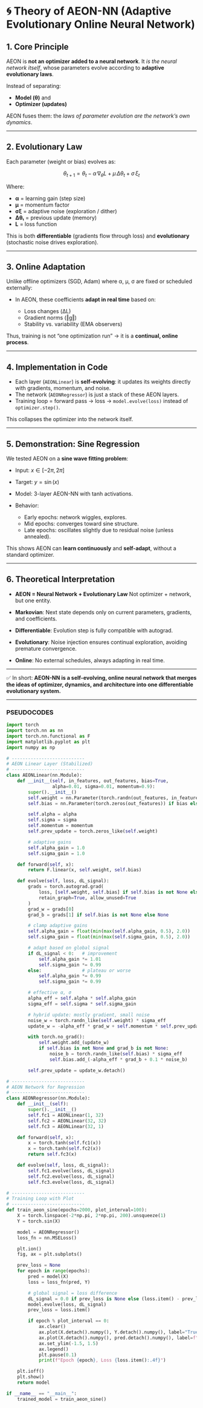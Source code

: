 
# 🌀 Theory of AEON-NN (Adaptive Evolutionary Online Neural Network)

## 1. Core Principle

AEON is **not an optimizer added to a neural network**.
It *is the neural network itself*, whose parameters evolve according to **adaptive evolutionary laws**.

Instead of separating:

* **Model (θ)** and
* **Optimizer (updates)**

AEON fuses them: the *laws of parameter evolution are the network’s own dynamics*.

---

## 2. Evolutionary Law

Each parameter (weight or bias) evolves as:

$$
\theta_{t+1} = \theta_t - \alpha \, \nabla_\theta L + \mu \, \Delta\theta_{t} + \sigma \, \xi_t
$$

Where:

* **α** = learning gain (step size)
* **μ** = momentum factor
* **σξ** = adaptive noise (exploration / dither)
* **Δθₜ** = previous update (memory)
* **L** = loss function

This is both **differentiable** (gradients flow through loss) and **evolutionary** (stochastic noise drives exploration).

---

## 3. Online Adaptation

Unlike offline optimizers (SGD, Adam) where α, μ, σ are fixed or scheduled externally:

* In AEON, these coefficients **adapt in real time** based on:

  * Loss changes (ΔL)
  * Gradient norms (‖g‖)
  * Stability vs. variability (EMA observers)

Thus, training is not “one optimization run” → it is a **continual, online process**.

---

## 4. Implementation in Code

* Each layer (`AEONLinear`) is **self-evolving**: it updates its weights directly with gradients, momentum, and noise.
* The network (`AEONRegressor`) is just a stack of these AEON layers.
* Training loop = forward pass → loss → `model.evolve(loss)` instead of `optimizer.step()`.

This collapses the optimizer into the network itself.

---

## 5. Demonstration: Sine Regression

We tested AEON on a **sine wave fitting problem**:

* Input: $x \in [-2\pi, 2\pi]$
* Target: $y = \sin(x)$
* Model: 3-layer AEON-NN with tanh activations.
* Behavior:

  * Early epochs: network wiggles, explores.
  * Mid epochs: converges toward sine structure.
  * Late epochs: oscillates slightly due to residual noise (unless annealed).

This shows AEON can **learn continuously** and **self-adapt**, without a standard optimizer.

---

## 6. Theoretical Interpretation

* **AEON = Neural Network + Evolutionary Law**
  Not optimizer + network, but one entity.

* **Markovian**: Next state depends only on current parameters, gradients, and coefficients.

* **Differentiable**: Evolution step is fully compatible with autograd.

* **Evolutionary**: Noise injection ensures continual exploration, avoiding premature convergence.

* **Online**: No external schedules, always adapting in real time.

---

✅ In short:
**AEON-NN is a self-evolving, online neural network that merges the ideas of optimizer, dynamics, and architecture into one differentiable evolutionary system.**

---

### PSEUDOCODES

```python
import torch
import torch.nn as nn
import torch.nn.functional as F
import matplotlib.pyplot as plt
import numpy as np

# ---------------------------
# AEON Linear Layer (Stabilized)
# ---------------------------
class AEONLinear(nn.Module):
    def __init__(self, in_features, out_features, bias=True,
                 alpha=0.01, sigma=0.01, momentum=0.9):
        super().__init__()
        self.weight = nn.Parameter(torch.randn(out_features, in_features) * 0.1)
        self.bias = nn.Parameter(torch.zeros(out_features)) if bias else None

        self.alpha = alpha
        self.sigma = sigma
        self.momentum = momentum
        self.prev_update = torch.zeros_like(self.weight)

        # adaptive gains
        self.alpha_gain = 1.0
        self.sigma_gain = 1.0

    def forward(self, x):
        return F.linear(x, self.weight, self.bias)

    def evolve(self, loss, dL_signal):
        grads = torch.autograd.grad(
            loss, [self.weight, self.bias] if self.bias is not None else [self.weight],
            retain_graph=True, allow_unused=True
        )
        grad_w = grads[0]
        grad_b = grads[1] if self.bias is not None else None

        # clamp adaptive gains
        self.alpha_gain = float(min(max(self.alpha_gain, 0.5), 2.0))
        self.sigma_gain = float(min(max(self.sigma_gain, 0.5), 2.0))

        # adapt based on global signal
        if dL_signal < 0:   # improvement
            self.alpha_gain *= 1.01
            self.sigma_gain *= 0.99
        else:               # plateau or worse
            self.alpha_gain *= 0.99
            self.sigma_gain *= 0.99

        # effective α, σ
        alpha_eff = self.alpha * self.alpha_gain
        sigma_eff = self.sigma * self.sigma_gain

        # hybrid update: mostly gradient, small noise
        noise_w = torch.randn_like(self.weight) * sigma_eff
        update_w = -alpha_eff * grad_w + self.momentum * self.prev_update + 0.1 * noise_w

        with torch.no_grad():
            self.weight.add_(update_w)
            if self.bias is not None and grad_b is not None:
                noise_b = torch.randn_like(self.bias) * sigma_eff
                self.bias.add_(-alpha_eff * grad_b + 0.1 * noise_b)

        self.prev_update = update_w.detach()

# ---------------------------
# AEON Network for Regression
# ---------------------------
class AEONRegressor(nn.Module):
    def __init__(self):
        super().__init__()
        self.fc1 = AEONLinear(1, 32)
        self.fc2 = AEONLinear(32, 32)
        self.fc3 = AEONLinear(32, 1)

    def forward(self, x):
        x = torch.tanh(self.fc1(x))
        x = torch.tanh(self.fc2(x))
        return self.fc3(x)

    def evolve(self, loss, dL_signal):
        self.fc1.evolve(loss, dL_signal)
        self.fc2.evolve(loss, dL_signal)
        self.fc3.evolve(loss, dL_signal)

# ---------------------------
# Training Loop with Plot
# ---------------------------
def train_aeon_sine(epochs=2000, plot_interval=100):
    X = torch.linspace(-2*np.pi, 2*np.pi, 200).unsqueeze(1)
    Y = torch.sin(X)

    model = AEONRegressor()
    loss_fn = nn.MSELoss()

    plt.ion()
    fig, ax = plt.subplots()

    prev_loss = None
    for epoch in range(epochs):
        pred = model(X)
        loss = loss_fn(pred, Y)

        # global signal = loss difference
        dL_signal = 0.0 if prev_loss is None else (loss.item() - prev_loss)
        model.evolve(loss, dL_signal)
        prev_loss = loss.item()

        if epoch % plot_interval == 0:
            ax.clear()
            ax.plot(X.detach().numpy(), Y.detach().numpy(), label="True Sine")
            ax.plot(X.detach().numpy(), pred.detach().numpy(), label=f"AEON Fit (epoch {epoch})")
            ax.set_ylim(-1.5, 1.5)
            ax.legend()
            plt.pause(0.1)
            print(f"Epoch {epoch}, Loss {loss.item():.4f}")

    plt.ioff()
    plt.show()
    return model

if __name__ == "__main__":
    trained_model = train_aeon_sine()
```
